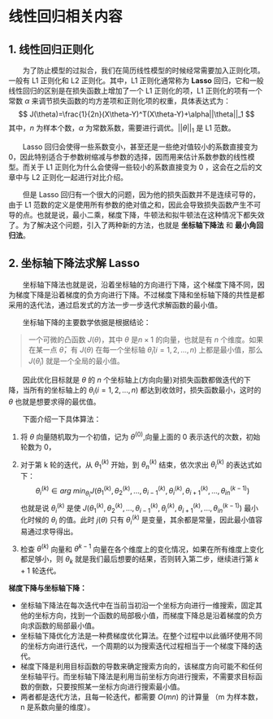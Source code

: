 # 线性回归相关内容

## 1. 线性回归正则化

&emsp;&emsp;为了防止模型的过拟合，我们在简历线性模型的时候经常需要加入正则化项。一般有 L1 正则化和 L2 正则化。其中，L1 正则化通常称为 **Lasso** 回归，它和一般线性回归的区别是在损失函数上增加了一个 L1 正则化的项，L1 正则化的项有一个常数 $\alpha$ 来调节损失函数的均方差项和正则化项的权重，具体表达式为：
$$
J(\theta)=\frac{1}{2n}(X\theta-Y)^T(X\theta-Y)+\alpha||\theta||_1
$$
其中，$n$ 为样本个数，$\alpha$ 为常数系数，需要进行调优。$||\theta||_1$ 是 L1 范数。

&emsp;&emsp;Lasso 回归会使得一些系数变小，甚至还是一些绝对值较小的系数直接变为 0，因此特别适合于参数树缩减与参数的选择，因而用来估计系数参数的线性模型。而关于 L1 正则化为什么会使得一些较小的系数直接变为 0 ，这会在之后的文章中与 L2 正则化一起进行对比介绍。

&emsp;&emsp;但是 Lasso 回归有一个很大的问题，因为他的损失函数并不是连续可导的，由于 L1 范数的定义是使用所有参数的绝对值之和，因此会导致损失函数产生不可导的点。也就是说，最小二乘，梯度下降，牛顿法和拟牛顿法在这种情况下都失效了。为了解决这个问题，引入了两种新的方法，也就是 **坐标轴下降法** 和 **最小角回归法**。



## 2. 坐标轴下降法求解 Lasso

&emsp;&emsp;坐标轴下降法也就是说，沿着坐标轴的方向进行下降，这个梯度下降不同，因为梯度下降是沿着梯度的负方向进行下降。不过梯度下降和坐标轴下降的共性是都采用的迭代法，通过启发式的方法一步一步迭代求解函数的最小值。

&emsp;&emsp;坐标轴下降的主要数学依据是根据结论：

> 一个可微的凸函数 $J(\theta)$，其中 $\theta$ 是$n\times1$ 的向量，也就是有 $n$ 个维度。如果在某一点 $\bar{\theta}$，有 $J(\theta)$ 在每一个坐标轴 $\bar{\theta}_i(i=1,2,...,n)$ 上都是最小值，那么 $J(\bar\theta_i)$ 就是一个全局的最小值。

&emsp;&emsp;因此优化目标就是 $\theta$ 的 $n$ 个坐标轴上(方向向量)对损失函数都做迭代的下降，当所有的坐标轴上的 $\theta_i(i=1,2,...,n)$ 都达到收敛时，损失函数最小，这时的 $\theta$ 也就是想要求得的最优值。

&emsp;&emsp;下面介绍一下具体算法：

1. 将 $\theta$ 向量随机取为一个初值，记为 $\theta^{(0)}$,向量上面的 0 表示迭代的次数，初始轮数为 0，

2. 对于第 k 轮的迭代，从 $\theta_1^{(k)}$ 开始，到 $\theta_n^{(k)}$ 结束，依次求出  $\theta_i^{(k)}$ 的表达式如下：
   $$
   \theta_i^{(k)}\in arg\ min_{ \theta_i}J( \theta_1^{(k)} , \theta_2^{(k)} ,..., \theta_{i-1}^{(k)}, \theta_i^{(k)} ,\theta_{i+1}^{(k)} ,...,\theta_{in}^{(k-1)})
   $$
   也就是说  $\theta_i^{(k)}$ 是使 $J( \theta_1^{(k)} , \theta_2^{(k)} ,..., \theta_{i-1}^{(k)}, \theta_i^{(k)} ,\theta_{i+1}^{(k)} ,...,\theta_{in}^{(k-1)})$ 最小化时候的 $\theta_i$ 的值。此时 $j(\theta)$ 只有 $\theta_i^{(k)}$ 是变量，其余都是常量，因此最小值容易通过求导得出。

3. 检查 $\theta^{(k)}$ 向量和 $\theta^{k-1}$ 向量在各个维度上的变化情况，如果在所有维度上变化都足够小，则 $\theta_k$ 就是我们最后想要的结果，否则转入第二步，继续进行第 $k+1$ 轮迭代。

**梯度下降与坐标轴下降：**

- 坐标轴下降法在每次迭代中在当前当初沿一个坐标方向进行一维搜索，固定其他的坐标方向，找到一个函数的局部极小值，而梯度下降总是沿着梯度的负方向求函数的局部最小值。
- 坐标轴下降优化方法是一种费梯度优化算法。在整个过程中以此循环使用不同的坐标方向进行迭代，一个周期的以为搜索迭代过程相当于一个梯度下降的迭代。
- 梯度下降是利用目标函数的导数来确定搜索方向的，该梯度方向可能不和任何坐标轴平行。而坐标轴下降法是利用当前坐标方向进行搜索，不需要求目标函数的倒数，只要按照某一坐标方向进行搜索最小值。
- 两者都是迭代方法，且每一轮迭代，都需要 $O(mn)$ 的计算量 （m 为样本数，n 是系数向量的维度）。